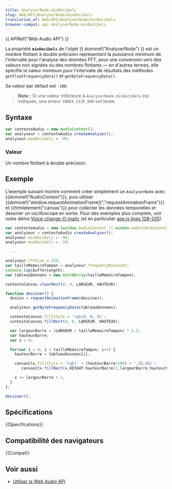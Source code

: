 ```yaml
---
title: AnalyserNode.minDecibels
slug: Web/API/AnalyserNode/minDecibels
translation_of: Web/API/AnalyserNode/minDecibels
browser-compat: api.AnalyserNode.minDecibels
---
```


{{ APIRef("Web Audio API") }}

La propriété **`minDecibels`** de l'objet {{ domxref("AnalyserNode") }} est un nombre flottant à double précision représentant la puissance minimum de l'intervalle pour l'analyse des données FFT, pour une conversion vers des valeurs non signées ou des nombres flottants — en d'autres termes, elle spécifie la valeur minimum pour l'intervalle de résultats des méthodes `getFloatFrequencyData()` et `getByteFrequencyData()`.

Sa valeur par défaut est `-100`.

> **Note :** Si une valeur inférieure à `AnalyserNode.minDecibels` est indiquée, une erreur `INDEX_SIZE_ERR` est levée.

## Syntaxe

```js
var contexteAudio = new AudioContext();
var analyseur = contexteAudio.createAnalyser();
analyseur.maxDecibels = -90;
```

### Valeur

Un nombre flottant à double précision.

## Exemple

L'exemple suivant montre comment créer simplement un `AnalyserNode` avec {{domxref("AudioContext")}}, puis utiliser {{domxref("window.requestAnimationFrame()","requestAnimationFrame")}} et {{htmlelement("canvas")}} pour collecter les données temporelles et dessiner un oscilloscope en sortie. Pour des exemples plus complets, voir notre démo [Voice-change-O-matic](http://mdn.github.io/voice-change-o-matic/) (et en particulier [app.js lines 128–205](https://github.com/mdn/voice-change-o-matic/blob/gh-pages/scripts/app.js#L128-L205)).

```js
var contexteAudio = new (window.AudioContext || window.webkitAudioContext)();
var analyseur = contexteAudio.createAnalyser();
analyseur.minDecibels = -90;
analyseur.maxDecibels = -10;

  ...

analyseur.fftSize = 256;
var tailleMemoireTampon = analyseur.frequencyBinCount;
console.log(bufferLength);
var tableauDonnees = new Uint8Array(tailleMemoireTampon);

contexteCanvas.clearRect(0, 0, LARGEUR, HAUTEUR);

function dessiner() {
  dessin = requestAnimationFrame(dessiner);

  analyseur.getByteFrequencyData(tableauDonnees);

  contexteCanvas.fillStyle = 'rgb(0, 0, 0)';
  contexteCanvas.fillRect(0, 0, LARGEUR, HAUTEUR);

  var largeurBarre = (LARGEUR / tailleMemoireTampon) * 2.5;
  var hauteurBarre;
  var x = 0;

  for(var i = 0; i < tailleMemoireTampon; i++) {
    hauteurBarre = tableauDonnees[i];

    canvasCtx.fillStyle = 'rgb(' + (hauteurBarre+100) + ',50,50)';
       canvasCtx.fillRect(x,HEIGHT-hauteurBarre/2,largeurBarre,hauteurBarre/2);

    x += largeurBarre + 1;
  }
};

dessiner();
```

## Spécifications

{{Specifications}}

## Compatibilité des navigateurs

{{Compat}}

## Voir aussi

- [Utiliser la Web Audio API](/fr/docs/Web_Audio_API/Using_Web_Audio_API)
